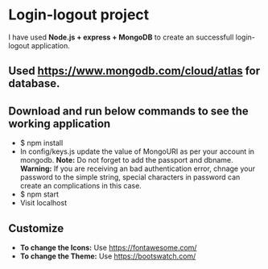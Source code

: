 # Login-logout project

I have used **Node.js + express + MongoDB** to create an successfull login-logout application.

## Used https://www.mongodb.com/cloud/atlas for database.

## Download and run below commands to see the working application

- $ npm install
- In config/keys.js update the value of MongoURI as per your account in mongodb. 
**Note:** Do not forget to add the passport and dbname.
**Warning:** If you are receiving an bad authentication error, chnage your password to the simple string, special characters in password can create an complications in this case.
- $ npm start 
- Visit localhost

## Customize
- **To change the Icons:** Use https://fontawesome.com/
- **To change the Theme:** Use https://bootswatch.com/
